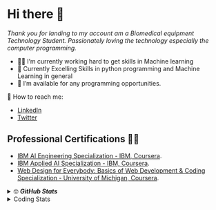 # Hi there 🥸

*Thank you for landing to my account am a Biomedical equipment Technology Student. Passionately loving the technology especially the computer programming.*


- 💪🏿 I’m currently working hard to get skills in Machine learning
- 🧠 Currently Excelling Skills in python programming and Machine Learning in general
- 🤝 I’m available for any programming opportunities.


💬 How to reach me: 
* [LinkedIn](https://www.linkedin.com/in/hirwa-nshuti/)  
* [Twitter](https://twitter.com/__hirwa)

## Professional Certifications ✍🏿

* [IBM AI Engineering Specialization - IBM, Coursera](https://github.com/hirwa-nshuti/hirwa-nshuti/blob/main/Ceritifications/IBM%20AI%20Engineering.pdf).
* [IBM Applied AI Specialization - IBM, Coursera](https://github.com/hirwa-nshuti/hirwa-nshuti/blob/main/Ceritifications/IBM%20Applied%20AI.pdf).
* [Web Design for Everybody: Basics of Web Development & Coding Specialization - University of Michigan, Coursera](https://github.com/hirwa-nshuti/hirwa-nshuti/blob/main/Ceritifications/Web%20Specialization.pdf).

<details>
  <summary> 🤓 <b><i>GitHub Stats</i></b></summary>
  <img src="https://github-readme-stats.vercel.app/api?username=hirwa-nshuti&show_icons=true&theme=Minima" alt="Darsh Shah GitHub Stats" />
</details> 

<details>
  <summary>Coding Stats</summary>
<a href="https://github.com/hirwa-nshuti/github-readme-stats">
<img align="center" src="https://github-readme-stats.anuraghazra1.vercel.app/api/top-langs/?username=hirwa-nshuti&layout=compact&theme=blue-green" />
</a>
  
</details> 
